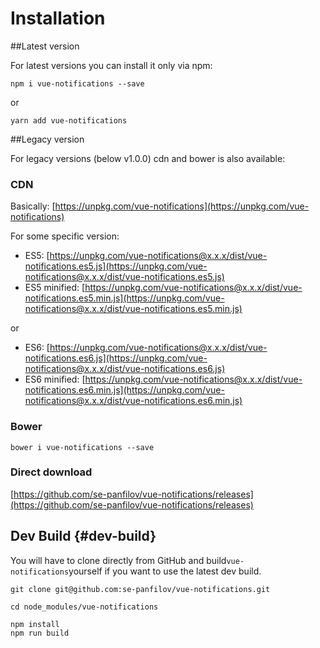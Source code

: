 # Installation

##Latest version

For latest versions you can install it only via npm: 

```
npm i vue-notifications --save
```

or

```
yarn add vue-notifications
```

##Legacy version

For legacy versions (below v1.0.0) cdn and bower is also available:

### CDN

Basically: [https://unpkg.com/vue-notifications](https://unpkg.com/vue-notifications)

For some specific version:

* ES5: [https://unpkg.com/vue-notifications@x.x.x/dist/vue-notifications.es5.js](https://unpkg.com/vue-notifications@x.x.x/dist/vue-notifications.es5.js)
* ES5 minified: [https://unpkg.com/vue-notifications@x.x.x/dist/vue-notifications.es5.min.js](https://unpkg.com/vue-notifications@x.x.x/dist/vue-notifications.es5.min.js)

or

* ES6: [https://unpkg.com/vue-notifications@x.x.x/dist/vue-notifications.es6.js](https://unpkg.com/vue-notifications@x.x.x/dist/vue-notifications.es6.js)
* ES6 minified: [https://unpkg.com/vue-notifications@x.x.x/dist/vue-notifications.es6.min.js](https://unpkg.com/vue-notifications@x.x.x/dist/vue-notifications.es6.min,js)

### Bower

```
bower i vue-notifications --save
```

### Direct download

[https://github.com/se-panfilov/vue-notifications/releases](https://github.com/se-panfilov/vue-notifications/releases)

## Dev Build {#dev-build}

You will have to clone directly from GitHub and build`vue-notifications`yourself if you want to use the latest dev build.

```shell
git clone git@github.com:se-panfilov/vue-notifications.git

cd node_modules/vue-notifications

npm install
npm run build
```



